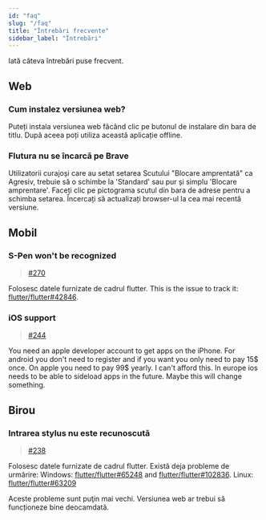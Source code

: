 ```yaml
---
id: "faq"
slug: "/faq"
title: "Întrebări frecvente"
sidebar_label: "Întrebări"
---
```


Iată câteva întrebări puse frecvent.

## Web

### Cum instalez versiunea web?

Puteți instala versiunea web făcând clic pe butonul de instalare din bara de titlu. După aceea poți utiliza această aplicație offline.

### Flutura nu se încarcă pe Brave

Utilizatorii curajoși care au setat setarea Scutului "Blocare amprentată" ca Agresiv, trebuie să o schimbe la 'Standard' sau pur și simplu 'Blocare amprentare'. Faceți clic pe pictograma scutul din bara de adrese pentru a schimba setarea. Încercați să actualizați browser-ul la cea mai recentă versiune.

## Mobil

### S-Pen won't be recognized

> [#270](https://github.com/LinwoodDev/Butterfly/issues/270)

Folosesc datele furnizate de cadrul flutter. This is the issue to track it: [flutter/flutter#42846](https://github.com/flutter/flutter/issues/42846).

### iOS support

> [#244](https://github.com/LinwoodDev/Butterfly/issues/244)

You need an apple developer account to get apps on the iPhone. For android you don't need to register and if you want you only need to pay 15$ once. On apple you need to pay 99$ yearly. I can't afford this. In europe ios needs to be able to sideload apps in the future. Maybe this will change something.

## Birou

### Intrarea stylus nu este recunoscută

> [#238](https://github.com/LinwoodDev/Butterfly/issues/238)

Folosesc datele furnizate de cadrul flutter. Există deja probleme de urmărire: Windows: [flutter/flutter#65248](https://github.com/flutter/flutter/issues/65248) and [flutter/flutter#102836](https://github.com/flutter/flutter/issues/102836). Linux: [flutter/flutter#63209](https://github.com/flutter/flutter/issues/63209)

Aceste probleme sunt puţin mai vechi. Versiunea web ar trebui să funcționeze bine deocamdată.
